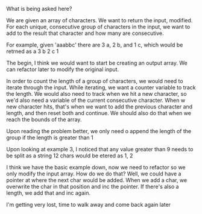 What is being asked here?

We are given an array of characters.
We want to return the input, modified.
For each unique, consecutive group of characters in the input, we want to add to the result that character and how many are consecutive.

For example, given 'aaabbc'
there are 3 a, 2 b, and 1 c,
which would be retrned as a 3 b 2 c 1

The begin, I think we would want to start be creating an output array. We can refactor later to modify the original input.

In order to count the length of a group of characters, we would need to iterate through the input.
While iterating, we want a counter variable to track the length.
We would also need to track when we hit a new character, so we'd also need a variable of the current consecutive character.
When w new character hits, that's when we want to add the previous character and length, and then reset both and continue.
We should also do that when we reach the bounds of the array.

Upon reading the problem better, we only need o append the length of the group if the length is greater than 1

Upon looking at example 3, I noticed that any value greater than 9 needs to be split as a string
12 chars would be etered as 1, 2

I think we have the basic example down, now we need to refactor so we only modify the input array.
How do we do that?
Well, we could have a pointer at where the next char would be added.
When we add a char, we overwrite the char in that position and inc the pointer.
If there's also a length, we add that and inc again.

I'm getting very lost, time to walk away and come back again later